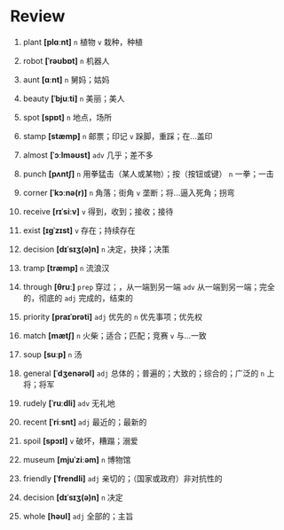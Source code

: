 # Review
1. plant **[plɑːnt]** `n` 植物 `v` 栽种，种植

2. robot **[ˈrəʊbɒt]** `n` 机器人

3. aunt **[ɑːnt]** `n` 舅妈；姑妈

4. beauty **[ˈbjuːti]** `n` 美丽；美人

5. spot **[spɒt]** `n` 地点，场所

6. stamp **[stæmp]** `n` 邮票；印记 `v` 跺脚，重踩；在...盖印

7. almost **[ˈɔːlməʊst]** `adv` 几乎；差不多

8. punch **[pʌntʃ]** `n` 用拳猛击（某人或某物）；按（按钮或键） `n` 一拳；一击

9. corner **[ˈkɔːnə(r)]** `n` 角落；街角 `v` 垄断；将...逼入死角；拐弯

10. receive **[rɪˈsiːv]** `v` 得到，收到；接收；接待

11. exist **[ɪɡˈzɪst]** `v` 存在；持续存在

12. decision **[dɪˈsɪʒ(ə)n]** `n` 决定，抉择；决策

13. tramp **[træmp]** `n` 流浪汉

14. through **[θruː]** `prep` 穿过；，从一端到另一端 `adv` 从一端到另一端；完全的，彻底的 `adj` 完成的，结束的

15. priority **[praɪˈɒrəti]** `adj` 优先的 `n` 优先事项；优先权

16. match **[mætʃ]** `n` 火柴；适合；匹配；竞赛 `v` 与...一致

17. soup **[suːp]** `n` 汤

18. general **[ˈdʒenərəl]** `adj` 总体的；普遍的；大致的；综合的；广泛的 `n` 上将；将军

19. rudely **[ˈruːdli]** `adv` 无礼地

20. recent **[ˈriːsnt]** `adj` 最近的；最新的

21. spoil **[spɔɪl]** `v` 破坏，糟蹋；溺爱

22. museum **[mjuˈziːəm]** `n` 博物馆

23. friendly **[ˈfrendli]** `adj` 亲切的；（国家或政府）非对抗性的

24. decision **[dɪˈsɪʒ(ə)n]** `n` 决定

25. whole **[həʊl]** `adj` 全部的；主旨

